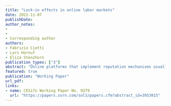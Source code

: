 ```yaml
---
title: "Lock-in effects in online labor markets"
date: 2022-11-07
publishDate: 
author_notes:
-
-
- Corresponding author
authors: 
- Fabrizio Ciotti
- Lars Hornuf
- Eliza Stenzhorn
publication_types: ["3"]
abstract: "Online platforms that implement reputation mechanisms usually prevent the transfer of ratings to other platforms, leading to lock-in effects and high switching costs for users. This situation can be capitalized by platforms, for example, by charging higher fees to their users. In this paper, we theoretically and experimentally investigate the effects of platform pricing on workers' switching behavior in online labor markets and analyze whether a policy regime with reputation portability could mitigate lock-in effects and reduce the likelihood of worker capitalization by the platform. We further examine switching motives more thoroughly and differentiate between monetary motives and fairness preferences. Theoretically, we show the existence of switching costs faced by workers if reputation mechanisms are platform-specific. The model predicts that reputation portability lowers switching costs, eliminating the possibility for platforms to capitalize lock-in effects. We test our predictions using an online lab-in-the-field experiment. The results are in line with our model and suggest that the absence of reputation portability leads to worker lock-in, which can be capitalized by platforms. Moreover, reputation portability has a positive impact on the wages of highly rated workers. The data further show that the switching of workers is primarily driven by monetary motives, but perceiving the fee as unfair also plays a significant role. Finally, we find that workers lower their effort levels after a fee is introduced."
featured: true
publication: "Working Paper"
url_pdf: 
links:
- name: CESifo Working Paper No. 9379
  url: "https://papers.ssrn.com/sol3/papers.cfm?abstract_id=3953015"
---
```



